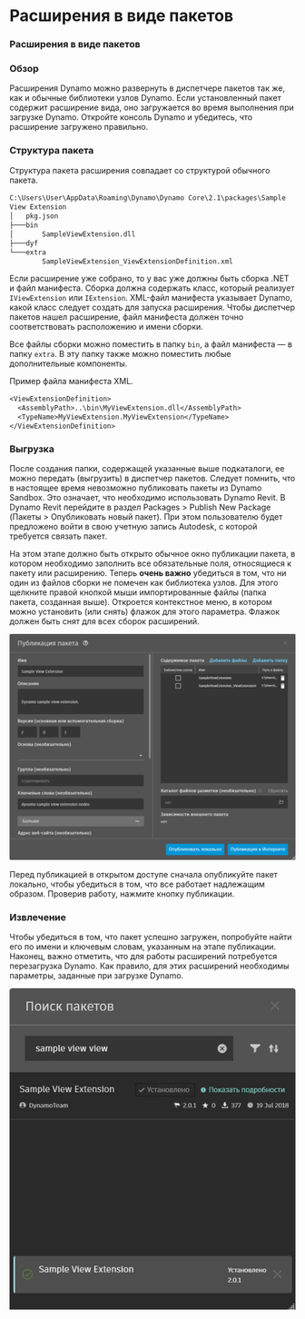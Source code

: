 # Расширения в виде пакетов 

### Расширения в виде пакетов <a href="#extensions-as-packages" id="extensions-as-packages"></a>

### Обзор <a href="#overview" id="overview"></a>

Расширения Dynamo можно развернуть в диспетчере пакетов так же, как и обычные библиотеки узлов Dynamo. Если установленный пакет содержит расширение вида, оно загружается во время выполнения при загрузке Dynamo. Откройте консоль Dynamo и убедитесь, что расширение загружено правильно.

### Структура пакета <a href="#package-structure" id="package-structure"></a>

Структура пакета расширения совпадает со структурой обычного пакета.

```
C:\Users\User\AppData\Roaming\Dynamo\Dynamo Core\2.1\packages\Sample View Extension
│   pkg.json
├───bin
│       SampleViewExtension.dll
├───dyf
└───extra
        SampleViewExtension_ViewExtensionDefinition.xml
```

Если расширение уже собрано, то у вас уже должны быть сборка .NET и файл манифеста. Сборка должна содержать класс, который реализует `IViewExtension` или `IExtension`. XML-файл манифеста указывает Dynamo, какой класс следует создать для запуска расширения. Чтобы диспетчер пакетов нашел расширение, файл манифеста должен точно соответствовать расположению и имени сборки.

Все файлы сборки можно поместить в папку `bin`, а файл манифеста — в папку `extra`. В эту папку также можно поместить любые дополнительные компоненты.

Пример файла манифеста XML.

```
<ViewExtensionDefinition>
  <AssemblyPath>..\bin\MyViewExtension.dll</AssemblyPath>
  <TypeName>MyViewExtension.MyViewExtension</TypeName>
</ViewExtensionDefinition>
```

### Выгрузка <a href="#uploading" id="uploading"></a>

После создания папки, содержащей указанные выше подкаталоги, ее можно передать (выгрузить) в диспетчер пакетов. Следует помнить, что в настоящее время невозможно публиковать пакеты из Dynamo Sandbox. Это означает, что необходимо использовать Dynamo Revit. В Dynamo Revit перейдите в раздел Packages > Publish New Package (Пакеты > Опубликовать новый пакет). При этом пользователю будет предложено войти в свою учетную запись Autodesk, с которой требуется связать пакет.

На этом этапе должно быть открыто обычное окно публикации пакета, в котором необходимо заполнить все обязательные поля, относящиеся к пакету или расширению. Теперь **очень важно** убедиться в том, что ни один из файлов сборки не помечен как библиотека узлов. Для этого щелкните правой кнопкой мыши импортированные файлы (папка пакета, созданная выше). Откроется контекстное меню, в котором можно установить (или снять) флажок для этого параметра. Флажок должен быть снят для всех сборок расширений.

![Публикация пакета](images/ViewExtension_Search.png)

Перед публикацией в открытом доступе сначала опубликуйте пакет локально, чтобы убедиться в том, что все работает надлежащим образом. Проверив работу, нажмите кнопку публикации.

### Извлечение <a href="#pulling" id="pulling"></a>

Чтобы убедиться в том, что пакет успешно загружен, попробуйте найти его по имени и ключевым словам, указанным на этапе публикации. Наконец, важно отметить, что для работы расширений потребуется перезагрузка Dynamo. Как правило, для этих расширений необходимы параметры, заданные при загрузке Dynamo.

![Поиск пакетов](images/ViewExtension_Search.jpg)
